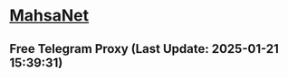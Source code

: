 
# [MahsaNet](https://t.me/mahsa_net)
## Free Telegram Proxy (Last Update: 2025-01-21 15:39:31)

    